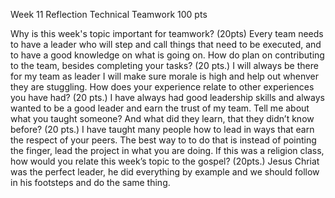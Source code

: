 Week 11 Reflection Technical Teamwork 100 pts

Why is this week's topic important for teamwork? (20pts)  Every team needs to have a leader who will step and call things that need to be executed, and to have a good knowledge on what is going on.
How do plan on contributing to the team, besides completing your tasks? (20 pts.)  I will always be there for my team as leader I will make sure morale is high and help out whenver they are stuggling.
How does your experience relate to other experiences you have had? (20 pts.)  I have always had good leadership skills and always wanted to be a good leader and earn the trust of my team.
Tell me about what you taught someone? And what did they learn, that they didn’t know before? (20 pts.)  I have taught many people how to lead in ways that earn the respect of your peers.  The best way to to do that is instead of pointing the finger, lead the project in what you are doing.
If this was a religion class, how would you relate this week’s topic to the gospel? (20pts.)  Jesus Chriat was the perfect leader, he did everything by example and we should follow in his footsteps and do the same thing.
